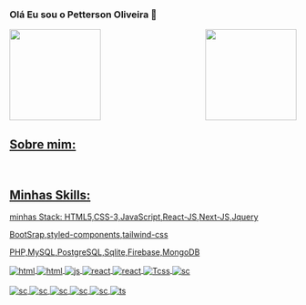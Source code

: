 ### Olá Eu sou o Petterson Oliveira 🤚

<div>
<a href="https://github.com/pettersonpadilha">
<img height="160em" src="https://github-readme-stats.vercel.app/api?username=pettersonpadilha&show_icons=true&theme=radical&include_all_commits=true&count_private=true"/>
<img align="right"height="160em" src="https://github-readme-stats.vercel.app/api/top-langs/?username=pettersonpadilha&layout=compact&langs_count=7&theme=radical"/>

</div>
  
## Sobre mim:
<div styled="display: incline_block"><br/>
  
## Minhas Skills:
  
  minhas Stack: 
  HTML5,CSS-3,JavaScript,React-JS,Next-JS,Jquery
  
  BootSrap,styled-components,tailwind-css
  
  PHP,MySQL,PostgreSQL,Sqlite,Firebase,MongoDB
  

  
<img align="center" alt="html" src="https://img.shields.io/badge/HTML5-E34F26?style=for-the-badge&logo=html5&logoColor=white"/>
<img align="center" alt="html" src="https://img.shields.io/badge/CSS3-1572B6?style=for-the-badge&logo=css3&logoColor=white"/>
<img align="center" alt="js" src="https://img.shields.io/badge/JavaScript-323330?style=for-the-badge&logo=javascript&logoColor=F7DF1E"/>
<img align="center" alt="react" src="https://img.shields.io/badge/React-20232A?style=for-the-badge&logo=react&logoColor=61DAFB"/>
<img align="center" alt="react" src="https://img.shields.io/badge/jQuery-0769AD?style=for-the-badge&logo=jquery&logoColor=white"/> 
<img align="center" alt="Tcss" src="https://img.shields.io/badge/Tailwind_CSS-38B2AC?style=for-the-badge&logo=tailwind-css&logoColor=white"/>
<img align="center" alt="sc" src="https://img.shields.io/badge/styled--components-DB7093?style=for-the-badge&logo=styled-components&logoColor=white"/>
  
  <div styled="display: incline_block"><br/>
  
  <img align="center" alt="sc" src="https://img.shields.io/badge/PHP-777BB4?style=for-the-badge&logo=php&logoColor=white"/>
  <img align="center" alt="sc" src="https://img.shields.io/badge/MySQL-00000F?style=for-the-badge&logo=mysql&logoColor=white"/>
  <img align="center" alt="sc" src="https://img.shields.io/badge/PostgreSQL-316192?style=for-the-badge&logo=postgresql&logoColor=white"/>
  <img align="center" alt="sc" src="https://img.shields.io/badge/SQLite-07405E?style=for-the-badge&logo=sqlite&logoColor=white"/>
     <img align="center" alt="sc" src="https://img.shields.io/badge/MongoDB-4EA94B?style=for-the-badge&logo=mongodb&logoColor=white"/>

<img align="center" alt="ts" src="https://img.shields.io/badge/TypeScript-007ACC?style=for-the-badge&logo=typescript&logoColor=white"/>
</div>

